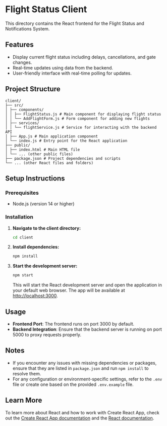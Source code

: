 # Flight Status Client

This directory contains the React frontend for the Flight Status and Notifications System.

## Features

- Display current flight status including delays, cancellations, and gate changes.
- Real-time updates using data from the backend.
- User-friendly interface with real-time polling for updates.

## Project Structure

```
client/
├── src/
│ ├── components/
│ │ ├── FlightStatus.js # Main component for displaying flight status
│ │ └── AddFlightForm.js # Form component for adding new flights
│ ├── services/
│ │ └── flightService.js # Service for interacting with the backend API
│ ├── App.js # Main application component
│ └── index.js # Entry point for the React application
├── public/
│ ├── index.html # Main HTML file
│ └── ... (other public files)
├── package.json # Project dependencies and scripts
└── ... (other React files and folders)
```

## Setup Instructions

### Prerequisites

- Node.js (version 14 or higher)

### Installation

1. **Navigate to the client directory:**
    ```sh
    cd client
    ```

2. **Install dependencies:**
    ```sh
    npm install
    ```

3. **Start the development server:**
    ```sh
    npm start
    ```

    This will start the React development server and open the application in your default web browser. The app will be available at [http://localhost:3000](http://localhost:3000).

## Usage

- **Frontend Port**: The frontend runs on port 3000 by default.
- **Backend Integration**: Ensure that the backend server is running on port 5000 to proxy requests properly.

## Notes

- If you encounter any issues with missing dependencies or packages, ensure that they are listed in `package.json` and run `npm install` to resolve them.
- For any configuration or environment-specific settings, refer to the `.env` file or create one based on the provided `.env.example` file.

## Learn More

To learn more about React and how to work with Create React App, check out the [Create React App documentation](https://facebook.github.io/create-react-app/docs/getting-started) and the [React documentation](https://reactjs.org/).
